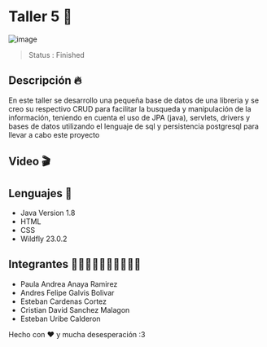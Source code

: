 #  Taller 5 🍂

![image](https://user-images.githubusercontent.com/71273441/118427318-8a7f2180-b692-11eb-91b5-87fbe1c24a22.png)

> Status : Finished 

## Descripción 🔥
En este taller se desarrollo una pequeña base de datos de una libreria y se creo su respectivo CRUD para facilitar la busqueda y manipulación de la información, teniendo en cuenta el uso de JPA (java), servlets, drivers y bases de datos utilizando el lenguaje de sql y persistencia postgresql para llevar a cabo este proyecto 

## Video 🎬


## Lenguajes 🤖
- Java Version 1.8
- HTML
- CSS
- Wildfly 23.0.2

## Integrantes 🧑🏼‍🤝‍🧑🏻🧑🏼‍🤝‍🧑🏻
* Paula Andrea Anaya Ramirez 
* Andres Felipe Galvis Bolivar 
* Esteban Cardenas Cortez  
* Cristian David Sanchez Malagon 
* Esteban Uribe Calderon 


Hecho con ❤️ y mucha desesperación :3
